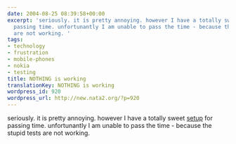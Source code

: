 ```yaml
---
date: 2004-08-25 08:39:58+00:00
excerpt: 'seriously. it is pretty annoying. however I have a totally sweet setup for
  passing time. unfortunantly I am unable to pass the time - because the stupid tests
  are not working. '
tags:
- technology
- frustration
- mobile-phones
- nokia
- testing
title: NOTHING is working
translationKey: NOTHING is working
wordpress_id: 920
wordpress_url: http://new.nata2.org/?p=920
---
```


seriously. it is pretty annoying. however I have a totally sweet <a href="http://www.nata2.info/?path=pictures%2Fmisc%2Fphone_camera%2Fphotolog&amp;img=1093419681-Nokia6600(334).jpg">setup</a> for passing time. unfortunantly I am unable to pass the time - because the stupid tests are not working.